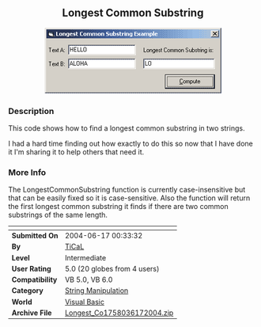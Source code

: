 ﻿<div align="center">

## Longest Common Substring

<img src="PIC2004617032392147.gif">
</div>

### Description

This code shows how to find a longest common substring in two strings.

I had a hard time finding out how exactly to do this so now that I have done it I'm sharing it to help others that need it.
 
### More Info
 
The LongestCommonSubstring function is currently case-insensitive but that can be easily fixed so it is case-sensitive. Also the function will return the first longest common substring it finds if there are two common substrings of the same length.


<span>             |<span>
---                |---
**Submitted On**   |2004-06-17 00:33:32
**By**             |[TiCaL](https://github.com/Planet-Source-Code/PSCIndex/blob/master/ByAuthor/tical.md)
**Level**          |Intermediate
**User Rating**    |5.0 (20 globes from 4 users)
**Compatibility**  |VB 5\.0, VB 6\.0
**Category**       |[String Manipulation](https://github.com/Planet-Source-Code/PSCIndex/blob/master/ByCategory/string-manipulation__1-5.md)
**World**          |[Visual Basic](https://github.com/Planet-Source-Code/PSCIndex/blob/master/ByWorld/visual-basic.md)
**Archive File**   |[Longest\_Co1758036172004\.zip](https://github.com/Planet-Source-Code/tical-longest-common-substring__1-54427/archive/master.zip)








